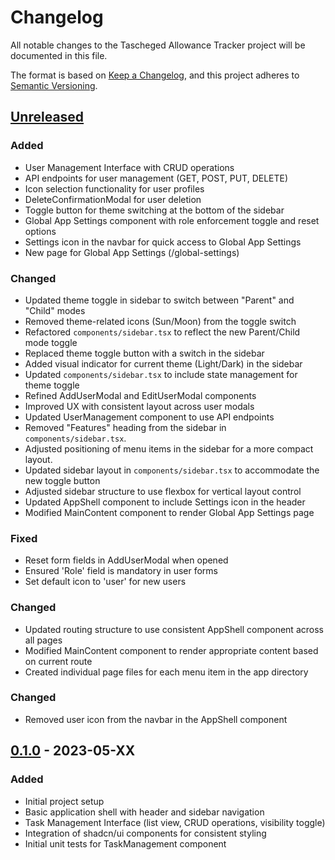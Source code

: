 # Changelog

All notable changes to the Tascheged Allowance Tracker project will be documented in this file.

The format is based on [Keep a Changelog](https://keepachangelog.com/en/1.0.0/),
and this project adheres to [Semantic Versioning](https://semver.org/spec/v2.0.0.html).

## [Unreleased]

### Added
- User Management Interface with CRUD operations
- API endpoints for user management (GET, POST, PUT, DELETE)
- Icon selection functionality for user profiles
- DeleteConfirmationModal for user deletion
- Toggle button for theme switching at the bottom of the sidebar
- Global App Settings component with role enforcement toggle and reset options
- Settings icon in the navbar for quick access to Global App Settings
- New page for Global App Settings (/global-settings)

### Changed
- Updated theme toggle in sidebar to switch between "Parent" and "Child" modes
- Removed theme-related icons (Sun/Moon) from the toggle switch
- Refactored `components/sidebar.tsx` to reflect the new Parent/Child mode toggle
- Replaced theme toggle button with a switch in the sidebar
- Added visual indicator for current theme (Light/Dark) in the sidebar
- Updated `components/sidebar.tsx` to include state management for theme toggle
- Refined AddUserModal and EditUserModal components
- Improved UX with consistent layout across user modals
- Updated UserManagement component to use API endpoints
- Removed "Features" heading from the sidebar in `components/sidebar.tsx`.
- Adjusted positioning of menu items in the sidebar for a more compact layout.
- Updated sidebar layout in `components/sidebar.tsx` to accommodate the new toggle button
- Adjusted sidebar structure to use flexbox for vertical layout control
- Updated AppShell component to include Settings icon in the header
- Modified MainContent component to render Global App Settings page

### Fixed
- Reset form fields in AddUserModal when opened
- Ensured 'Role' field is mandatory in user forms
- Set default icon to 'user' for new users

### Changed
- Updated routing structure to use consistent AppShell component across all pages
- Modified MainContent component to render appropriate content based on current route
- Created individual page files for each menu item in the app directory

### Changed
- Removed user icon from the navbar in the AppShell component

## [0.1.0] - 2023-05-XX

### Added
- Initial project setup
- Basic application shell with header and sidebar navigation
- Task Management Interface (list view, CRUD operations, visibility toggle)
- Integration of shadcn/ui components for consistent styling
- Initial unit tests for TaskManagement component

[Unreleased]: https://github.com/yourusername/tascheged/compare/v0.1.0...HEAD
[0.1.0]: https://github.com/yourusername/tascheged/releases/tag/v0.1.0